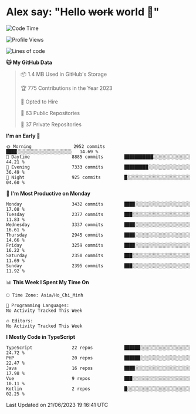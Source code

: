 # Alex say: "Hello ~~work~~ world 🐾"

<!--START_SECTION:waka-->
![Code Time](http://img.shields.io/badge/Code%20Time-839%20hrs%205%20mins-blue)

![Profile Views](http://img.shields.io/badge/Profile%20Views-0-blue)

![Lines of code](https://img.shields.io/badge/From%20Hello%20World%20I%27ve%20Written-41.0%20million%20lines%20of%20code-blue)

**🐱 My GitHub Data** 

> 📦 1.4 MB Used in GitHub's Storage 
 > 
> 🏆 775 Contributions in the Year 2023
 > 
> 💼 Opted to Hire
 > 
> 📜 63 Public Repositories 
 > 
> 🔑 37 Private Repositories 
 > 
**I'm an Early 🐤** 

```text
🌞 Morning                2952 commits        ████░░░░░░░░░░░░░░░░░░░░░   14.69 % 
🌆 Daytime                8885 commits        ███████████░░░░░░░░░░░░░░   44.21 % 
🌃 Evening                7333 commits        █████████░░░░░░░░░░░░░░░░   36.49 % 
🌙 Night                  925 commits         █░░░░░░░░░░░░░░░░░░░░░░░░   04.60 % 
```
📅 **I'm Most Productive on Monday** 

```text
Monday                   3432 commits        ████░░░░░░░░░░░░░░░░░░░░░   17.08 % 
Tuesday                  2377 commits        ███░░░░░░░░░░░░░░░░░░░░░░   11.83 % 
Wednesday                3337 commits        ████░░░░░░░░░░░░░░░░░░░░░   16.61 % 
Thursday                 2945 commits        ████░░░░░░░░░░░░░░░░░░░░░   14.66 % 
Friday                   3259 commits        ████░░░░░░░░░░░░░░░░░░░░░   16.22 % 
Saturday                 2350 commits        ███░░░░░░░░░░░░░░░░░░░░░░   11.69 % 
Sunday                   2395 commits        ███░░░░░░░░░░░░░░░░░░░░░░   11.92 % 
```


📊 **This Week I Spent My Time On** 

```text
🕑︎ Time Zone: Asia/Ho_Chi_Minh

💬 Programming Languages: 
No Activity Tracked This Week

🔥 Editors: 
No Activity Tracked This Week
```

**I Mostly Code in TypeScript** 

```text
TypeScript               22 repos            ██████░░░░░░░░░░░░░░░░░░░   24.72 % 
PHP                      20 repos            ██████░░░░░░░░░░░░░░░░░░░   22.47 % 
Java                     16 repos            ████░░░░░░░░░░░░░░░░░░░░░   17.98 % 
Vue                      9 repos             ███░░░░░░░░░░░░░░░░░░░░░░   10.11 % 
Kotlin                   2 repos             █░░░░░░░░░░░░░░░░░░░░░░░░   02.25 % 
```




 Last Updated on 21/06/2023 19:16:41 UTC
<!--END_SECTION:waka-->
